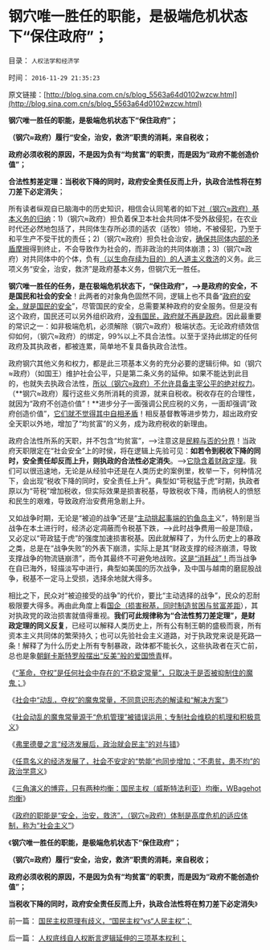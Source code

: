 # 钢穴唯一胜任的职能，是极端危机状态下“保住政府”；

目录： `人权法学和经济学` 

时间： `2016-11-29 21:35:23` 

原文链接：[http://blog.sina.com.cn/s/blog_5563a64d0102wzcw.html](http://blog.sina.com.cn/s/blog_5563a64d0102wzcw.html)

**钢穴唯一胜任的职能，是极端危机状态下“保住政府”；**

**（钢穴≈政府）履行“安全，治安，救济”职责的消耗，来自税收；**

**政府必须收税的原因，不是因为负有“均贫富”的职责，而是因为“政府不能创造价值”；**

**合法性剪差定理：当税收下降的同时，政府安全责任反而上升，执政合法性将在剪刀差下必定消失**；

所有读者纵观自已脑海中的历史知识，相信会认同笔者的如下[对（钢穴≈政府）基本义务的归纳](../../../2016/11/28/政府职能是“安全，治安，救济”,及卡尔马克思的信仰和常识错误.md)：1)（钢穴≈政府）担负着保卫本社会共同体不受外敌侵犯，在农业时代还必然地包括了，共同体生存所必须的适农（适牧）领地，不被侵犯，乃至于和平生产不受干扰的责任；2)（钢穴≈政府）担负社会治安，[确保共同体内部的矛盾摩擦](../../../2014/4/20/秩序的社会学定义，民主的要素和关键.md)得到终止，不会导致作为社会的，而非政治的共同体崩溃；3)（钢穴≈政府）对共同体中的个体，负有[（以生命存续为目的）的人道主义救济](../../../2009/2/26/社会保障有三个原则一种义务.md)的义务。此三项义务“安全，治安，救济”是政府基本义务，但钢穴无一胜任。

**钢穴唯一胜任的任务，是在极端危机状态下，“保住政府”，——>是政府的安全，不是国民和社会的安全**！此两者的对象角色固然不同，逻辑上也不具备“[政府的安全，就是国民的安全](../../../2009/6/30/不惜一切代价牺牲全民族利益是卖国！叛国！.md)”，尽管国民的安全，总需要某种政府的安全服务。但是没有这个政府，国民还可以另外组织政府，[没有国民，政府就不再是政府](../../../2009/11/28/危机管理有成本边界，不值得“不惜一切代价避免危机”.md)。因此最重要的常识之一：如非极端危机，必须解除（钢穴≈政府）极端状态。无论政府绩效信仰如何，（钢穴≈政府）的绑定，99%以上不具合法性。以至于坚持此绑定的任何政府及其执政者，都被连累，简单地不复具备执政合法性。

政府钢穴其他义务和权力，都是此三项基本义务的充分必要的逻辑衍伸。如（钢穴≈政府）（如国王）维护社会公平，只是第二条义务的延伸。如果不能达到此目的，也就失去执政合法性，[所以（钢穴≈政府）不允许具备主宰公平的绝对权力](../../../2012/6/26/民主社会的政府不代表国家，与朕即国家.md)。（**钢穴≈政府）履行这些义务所消耗的资源，就来自税收。税收存在的合理性，就因为“政府不创造价值”！**进步分子一面强调公民应税的义务，一面却强调“政府创造价值”，[它们就不觉得其中自相矛盾](../../../2014/9/24/传统公知“逻辑残缺”不是智力低.md)！相反基督教等进步势力，超出政府安全天职以外地，增加了“均贫富”的义务，成为政府税收的新理由。

政府合法性所系的天职，并不包含“均贫富”，——>注意这是[民粹与否的分界](../../../2016/11/25/茶党的虚拟人格及其政治行为预期，与民粹派之间的转化规律.md)！当政府天职限定在“社会安全”上的时侯，将在逻辑上先验可见：**如若令到税收下降的同时，安全责任却反而上升，则执政的合法性必定消失**。——>[它隐含着财政定理](../../../2016/8/30/财政定理的知识温习；兼谈卢麒元同志；.md)。我们可以很迅速地，无论是从经验中还是在人类历史的案例里，枚举一下，何种情况下，会出现“税收下降的同时，安全责任上升”。典型如“苛税猛于虎”时期，执政者原以为“苛税”增加税收，但实际效果是损害税基，导致税收下降，而纳税人的愤怒和民生的艰难，导致政府治安费用急剧上升。

又如战争时期，无论是“被迫的战争”还是“[主动挑起事端的钓鱼岛主](../../../2012/9/26/令人发指的暴行都是民粹氛围中偶发的激情；.md)义”，特别是当战争在本土进行时，经济必定凋蔽而令税基下跌，——>此时战争费用一般是顶级，又必定以“苛政猛于虎”的强度加速损害税基。因此就解释了，为什么历史上的暴政之类，总是在“战争失败”的外表下崩溃，实际上是其“财政支撑的经济崩溃，导致支撑战争的物流链崩溃”，而令其最终不可避免地战败。[这是“消耗战”！](../../../2016/4/9/消耗战的胜负，取决于双方市场经济的自由度的竞争.md)而当战争在自已海外，轻描淡写中进行，典型如美国的历次战争，及中国与越南的磨屁股战争，税基不一定马上受损，选择余地就大得多。

相比之下，民众对“被迫接受的战争”的代价，要比“主动选择的战争”，民众的忍耐极限要大得多。再由此角度上看[国企（损害税基，同时制造贫困与贫富差距](../../../2010/2/12/国企产权改革的两个步骤.md)），其对执政党的政治损害就值得重视。**我们可此规律称为“合法性剪刀差定理”，是财政定理的同义反复**，已经可以解释人类历史上，所有公有制王朝的盛极而衰，所有资本主义共同体的繁荣持久；也可以先验社会主义道路，对于执政党来说是死路一条！解释了为什么历史上所有专制暴政，政体都不能长久，这些执政者在灭亡前，总也是象[朝鲜卡斯特罗般摆出“反美”般的爱国愤青](../../../2015/2/26/总体党主义，最根本的纲领总是“示形于外，实侵于内”.md)样。

《[“革命，夺权”是任何社会中存在的“不稳定常量”，只取决于是否被抑制住的魔鬼；](../../../2016/11/22/“不信神悖误”，同一逻辑脉络下的两个方向解读；.md)》

《[社会中“动乱，夺权”的魔鬼常量，不同意识形态的解读和“解决方案”](../../../2016/11/21/社会中“动乱，夺权”的魔鬼常量，民主社会和仁慈政治的标准.md)》

《[社会动乱的魔鬼常量源于“危机管理”被错误运用；专制社会维稳的机理和积极意义](../../../2016/11/23/专制社会维稳的机理，社会学角度的存在合理性.md)》

《[弗里德曼之言“经济发展后，政治就会民主”的对与错](../../../2016/11/24/弗里德曼之言“经济发展后，政治就会民主”的对与错；.md)》

《[任意名义的经济发展了，社会不安定的“势能”也同步增加；“不患贫，患不均”的政治学意义](../../../2016/11/25/“不患贫患不均”的政治学意义：动乱的“势能”随经济发展而增加.md)》

《[三角演义的博弈，只有两种均衡：国民主权（威斯特法利亚）均衡，WBagehot均衡](../../../2016/11/27/三角演义的博弈地图，三角社群的利益，角色，行为预期；.md)》

《[政府的职能是“安全，治安，救济”，（钢穴≈政府）体制是高度危机的适应体制，称为“社会主义”](../../../2016/11/28/政府职能是“安全，治安，救济”,及卡尔马克思的信仰和常识错误.md)》

《**钢穴唯一胜任的职能，是极端危机状态下“保住政府”；**

**（钢穴≈政府）履行“安全，治安，救济”职责的消耗，来自税收；**

**政府必须收税的原因，不是因为负有“均贫富”的职责，而是因为“政府不能创造价值”；**

**当税收下降的同时，政府安全责任反而上升，执政合法性将在剪刀差下必定消失**》

前一篇： [国民主权原理有歧义，“国民主权”vs“人民主权”；](../../../2016/12/4/国民主权原理有歧义，“国民主权”vs“人民主权”；.md)

后一篇： [人权底线自人权断言逻辑延伸的三项基本权利；](../../../2016/11/17/人权底线自人权断言逻辑延伸的三项基本权利；.md)

